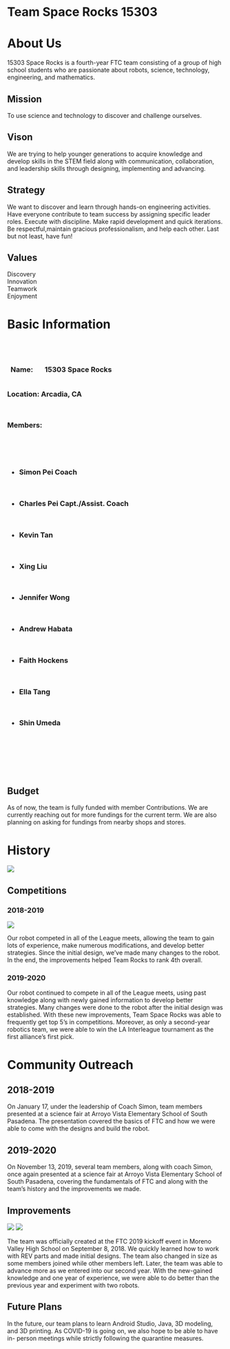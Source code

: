 <style>
.basic{
  white-space: pre;
}
</style>

<h1>Team Space Rocks 15303</h1>

<h1>About Us</h1>
  <p>
    15303 Space Rocks is a fourth-year FTC team consisting of a group of high school students who are passionate about robots, science, technology,       engineering, and mathematics. 
  </p>

<h2>Mission</h2>
  <p>
    To use science and technology to discover and challenge ourselves.
  </p>

<h2>Vison</h2>
  <p>
      We are trying to help younger generations to acquire knowledge and develop skills in the STEM field along with communication, collaboration, and leadership skills through designing, implementing and advancing.
  </p>

<h2>Strategy</h2>
  <p>
      We want to discover and learn through hands-on engineering activities. Have everyone contribute to team success by assigning specific leader roles. Execute with discipline. Make rapid development and quick iterations. Be respectful,maintain gracious professionalism, and help each other. Last but not least, have fun!
  </p>

<h2>Values</h2>

  <p>
              Discovery
              <br>
              Innovation
              <br>
              Teamwork
              <br>
              Enjoyment
  </p>




<h1>Basic Information</h1>

<div class="basic">
<h3>
  Name:       15303 Space Rocks 

  Location:   Arcadia, CA

  Members: 

  - Simon Pei			  Coach

  - Charles Pei		          Capt./Assist. Coach

  - Kevin Tan			

  - Xing Liu

  - Jennifer Wong	

  - Andrew Habata		

  - Faith Hockens

  - Ella Tang

  - Shin Umeda

</h3>  
</div>

<h2>Budget</h2>
    <p>
    As of now, the team is fully funded with member 
    Contributions. We are currently reaching out for
    more fundings for the current term. We are also
    planning on asking for fundings from nearby shops
    and stores.
    </p>


<h1>History</h1>
<img src="history-1.png" > 

<h2>Competitions</h2>

<h3>2018-2019</h3>
<img src= "2019-2020-1.png" >
  <p> 
    Our robot competed in all of the League meets, allowing the team to gain lots of experience, make numerous modifications, and develop better strategies. Since the        initial design, we’ve made many changes to the robot. In the end, the improvements helped Team Rocks to rank 4th overall. 
  </p>

<h3>2019-2020</h3>
     <p>
      Our robot continued to compete 
      in all of the League meets, using past knowledge along with newly gained information to develop better strategies. Many changes were done to the robot after the         initial design was established. With these new improvements, Team Space Rocks was able to frequently get top 5’s in competitions. Moreover, as only a second-year         robotics team, we were able to win the LA Interleague tournament as the first alliance’s first pick.
      </p>

<h1>Community Outreach</h1>


<h2>2018-2019</h2>
  <p>
    On January 17, under the leadership of Coach Simon, team members presented at a science fair at Arroyo Vista Elementary School of South Pasadena. The presentation       covered the basics of FTC and how we were able to come with the designs and build the robot. 
  </p>

<h2>2019-2020</h2>
  <p>
    On November 13, 2019, several team members, along with coach Simon, once again presented at a science fair at Arroyo Vista Elementary School of South Pasadena,           covering the fundamentals of FTC and along with the team’s history and the improvements we made. 
  </p>

<h2>Improvements</h2>
<img src= "improve-1.png" >
<img src= "improve-2.png" >

  <p>
    The team was officially created at the FTC 2019 kickoff event in Moreno Valley High School on September 8, 2018. We quickly learned how to work with REV parts and made initial designs. The team also changed in size as some members joined while other members left. Later, the team was able to advance more as we entered into our second year. With the new-gained knowledge and one year of experience, we were able to do better than the previous year and experiment with two robots. 
  </p>


<h2>Future Plans</h2>
 <p>
          In the future, our team plans to learn Android Studio, Java, 3D modeling, and 3D printing. As COVID-19 is going on, we also hope to be able to have in-                  person meetings while strictly following the quarantine measures.
  </p> 
